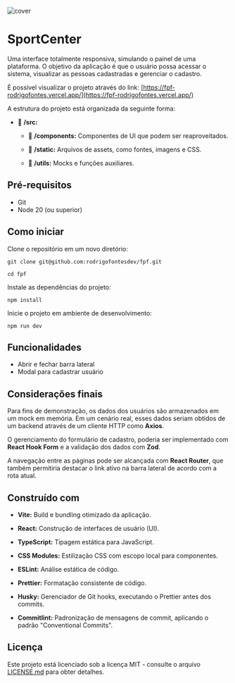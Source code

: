 ![cover](https://github.com/user-attachments/assets/78d49ac0-db68-4f39-8753-b6d58b6723c1)

# SportCenter

Uma interface totalmente responsiva, simulando o painel de uma plataforma. O objetivo da aplicação é que o usuário possa acessar o sistema, visualizar as pessoas cadastradas e gerenciar o cadastro.

É possível visualizar o projeto através do link: [https://fpf-rodrigofontes.vercel.app/](https://fpf-rodrigofontes.vercel.app/)

A estrutura do projeto está organizada da seguinte forma:

- :open_file_folder: **/src:**
  
  - :open_file_folder: **/components:** Componentes de UI que podem ser reaproveitados.
    
  - :open_file_folder: **/static:** Arquivos de assets, como fontes, imagens e CSS.
    
  - :open_file_folder: **/utils:** Mocks e funções auxiliares.

## Pré-requisitos

- Git
- Node 20 (ou superior)

## Como iniciar

Clone o repositório em um novo diretório:

```
git clone git@github.com:rodrigofontesdev/fpf.git
```

```
cd fpf
```

Instale as dependências do projeto:

```
npm install
```

Inicie o projeto em ambiente de desenvolvimento:

```
npm run dev
```

## Funcionalidades

- Abrir e fechar barra lateral
- Modal para cadastrar usuário

## Considerações finais

Para fins de demonstração, os dados dos usuários são armazenados em um mock em memória. Em um cenário real, esses dados seriam obtidos de um backend através de um cliente HTTP como **Axios**.

O gerenciamento do formulário de cadastro, poderia ser implementado com **React Hook Form** e a validação dos dados com **Zod**.

A navegação entre as páginas pode ser alcançada com **React Router**, que também permitiria destacar o link ativo na barra lateral de acordo com a rota atual.

## Construído com

- **Vite:** Build e bundling otimizado da aplicação.

- **React:** Construção de interfaces de usuário (UI).

- **TypeScript:** Tipagem estática para JavaScript.

- **CSS Modules:** Estilização CSS com escopo local para componentes.

- **ESLint:** Análise estática de código.

- **Prettier:** Formatação consistente de código.

- **Husky:** Gerenciador de Git hooks, executando o Prettier antes dos commits.

- **Commitlint:** Padronização de mensagens de commit, aplicando o padrão "Conventional Commits".

## Licença

Este projeto está licenciado sob a licença MIT - consulte o arquivo [LICENSE.md](LICENSE) para obter detalhes.
